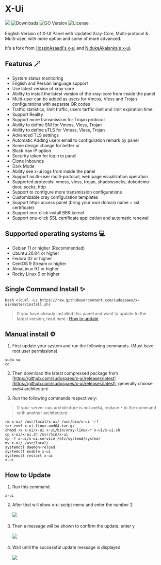# X-Ui
![](https://img.shields.io/github/v/release/sudospaes/x-ui?style=flat-square)
![Downloads](https://img.shields.io/github/downloads/sudospaes/x-ui/total?color=367cc0&style=flat-square)
![GO Version](https://img.shields.io/github/go-mod/go-version/sudospaes/x-ui.svg?style=flat-square)
![License](https://img.shields.io/github/license/sudospaes/x-ui?color=1C7947&style=flat-square)
<br>
<br>
English Version of X-UI Panel with Updated Xray-Core, Multi-protocol & Multi-user, with more option and some of more advanced.

It's a fork from [HossinAsaadi's x-ui](https://github.com/hossinasaadi/x-ui) and [NidukaAkalanka's x-ui](https://github.com/NidukaAkalanka/x-ui-english).


## Features 🪄

-   System status monitoring
-   English and Persian language support
-   Use latest version of xray-core
-   Ability to install the latest version of the xray-core from inside the panel
-   Multi-user can be added as users for Vmess, Vless and Trojan configurations with separate QR codes
-   Traffic statistics, limit traffic, users tarffic limit and limit expiration time
-   Support Reality
-   Support more transmission for Trojan protocol
-   Ability to define SNI for Vmess, Vless, Trojan
-   Ability to define uTLS for Vmess, Vless, Trojan
-   Advanced TLS settings
-   Automatic Adding users email to configuration remark by panel
-   Some design change for better ui
-   Block Iran IP option
-   Security token for login to panel
-   Clone Inbounds
-   Dark Mode
-   Ability see x-ui logs from inside the panel
-   Support multi-user multi-protocol, web page visualization operation
-   Supported protocols: vmess, vless, trojan, shadowsocks, dokodemo-door, socks, http
-   Support to configure more transmission configurations
-   Customizable xray configuration templates
-   Support https access panel (bring your own domain name + ssl certificate)
-   Support one-click install BBR kernel
-   Support one-click SSL certificate application and automatic renewal


## Supported operating systems 💻
-   Debian 11 or higher (Recommended)
-   Ubuntu 20.04 or higher
-   Fedora 32 or higher
-   CentOS 9 Stream or higher
-   AlmaLinux 9.1 or higher
-   Rocky Linux 9 or higher

## Single Command Install ✨

    bash <(curl -Ls https://raw.githubusercontent.com/sudospaes/x-ui/master/install.sh)
    
> If you have already installed this panel and want to update to the latest version, read here : [How to update](https://github.com/sudospaes/x-ui#how-to-update)

    
## Manual install ⚙️
1.  First update your system and run the following commands. (Must have root user permissions)

   ```
sudo su
cd
```

2.  Then download the latest compressed package from  [https://github.com/sudospaes/x-ui/releases/latest](https://github.com/sudospaes/x-ui/releases/latest), generally choose  `amd64`  architecture

2.  Run the following commands respectively:

> If your server cpu architecture is not  `amd64`, replace  `*`  in the command with another architecture

  ```
rm x-ui/ /usr/local/x-ui/ /usr/bin/x-ui -rf
tar zxvf x-ui-linux-amd64.tar.gz
chmod +x x-ui/x-ui x-ui/bin/xray-linux-* x-ui/x-ui.sh
cp x-ui/x-ui.sh /usr/bin/x-ui
cp -f x-ui/x-ui.service /etc/systemd/system/
mv x-ui/ /usr/local/
systemctl daemon-reload
systemctl enable x-ui
systemctl restart x-ui
x-ui
```

## How to Update
1.  Run this command.
  ```
x-ui
```
2.  After that will show x-ui script menu and enter the number 2
<br><br>
![](https://github.com/sudospaes/x-ui/raw/main/media/how_to_update/Screenshot%202023-04-06%20201330.png)
<br><br>
3. Then a message will be shown to confirm the update. enter y
<br><br>
![](https://github.com/sudospaes/x-ui/raw/main/media/how_to_update/Screenshot%202023-04-06%20201739.png)
<br><br>
4. Wait until the successful update message is displayed
<br><br>
![](https://github.com/sudospaes/x-ui/raw/main/media/how_to_update/Screenshot%202023-04-06%20201811.png)
